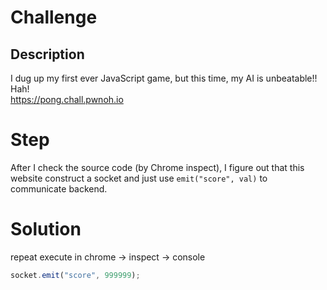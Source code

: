 # Challenge
## Description
I dug up my first ever JavaScript game, but this time, my AI is unbeatable!! Hah!  
https://pong.chall.pwnoh.io  
# Step
After I check the source code (by Chrome inspect), I figure out that this website construct a socket and just use `emit("score", val)` to communicate backend.
# Solution
repeat execute in chrome -> inspect -> console
```JavaScript
socket.emit("score", 999999);
```